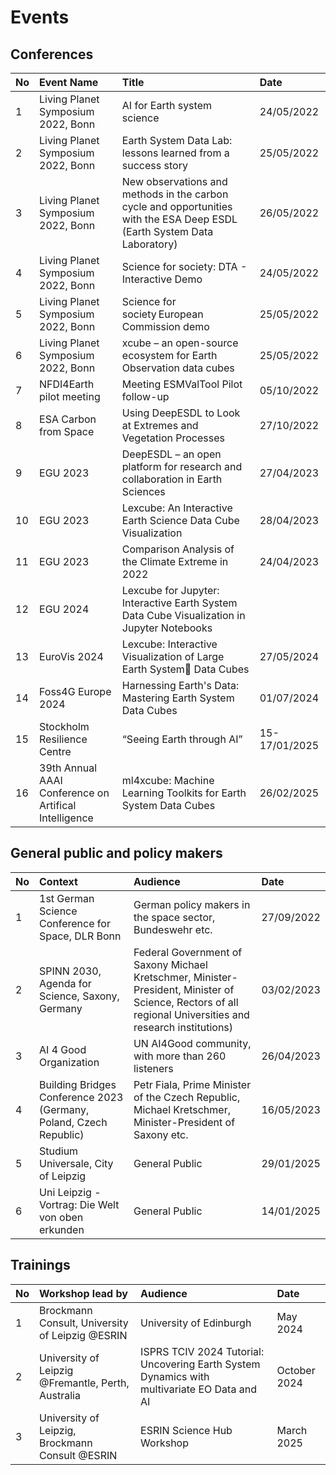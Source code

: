 # Events

## Conferences

|   No | Event Name                                              | Title                                                                                                                      | Date            |
| :--- | :------------------------------------------------------ | :------------------------------------------------------------------------------------------------------------------------- | :-------------- |
|    1 | Living Planet Symposium 2022, Bonn                      | AI for Earth system science                                                                                                | 24/05/2022      |
|    2 | Living Planet Symposium 2022, Bonn                      | Earth System Data Lab: lessons learned from a success story                                                                | 25/05/2022      |
|    3 | Living Planet Symposium 2022, Bonn                      | New observations and methods in the carbon cycle and opportunities with the ESA Deep ESDL (Earth System Data Laboratory)   | 26/05/2022      |
|    4 | Living Planet Symposium 2022, Bonn                      | Science for society: DTA \- Interactive Demo                                                                               | 24/05/2022      |
|    5 | Living Planet Symposium 2022, Bonn                      | Science for society European Commission demo                                                                               | 25/05/2022      |
|    6 | Living Planet Symposium 2022, Bonn                      | xcube – an open-source ecosystem for Earth Observation data cubes                                                          | 25/05/2022      |
|    7 | NFDI4Earth pilot meeting                                | Meeting ESMValTool Pilot follow-up                                                                                         | 05/10/2022      |
|    8 | ESA Carbon from Space                                   | Using DeepESDL to Look at Extremes and Vegetation Processes                                                                | 27/10/2022      |
|    9 | EGU 2023                                                | DeepESDL – an open platform for research and collaboration in Earth Sciences                                               | 27/04/2023      |
|   10 | EGU 2023                                                | Lexcube: An Interactive Earth Science Data Cube Visualization                                                              | 28/04/2023      |
|   11 | EGU 2023                                                | Comparison Analysis of the Climate Extreme in 2022                                                                         | 24/04/2023      |
|   12 | EGU 2024                                                | Lexcube for Jupyter: Interactive Earth System Data Cube Visualization in Jupyter Notebooks                                 |                 |
|   13 | EuroVis 2024                                            | Lexcube: Interactive Visualization of Large Earth System Data Cubes                                                      | 27/05/2024      |
|   14 | Foss4G Europe 2024                                      | Harnessing Earth's Data: Mastering Earth System Data Cubes                                                                 | 01/07/2024      |
|   15 | Stockholm Resilience Centre                             | “Seeing Earth through AI”                                                                                                  | 15-17/01/2025   |
|   16 | 39th Annual AAAI Conference on Artifical Intelligence   | ml4xcube: Machine Learning Toolkits for Earth System Data Cubes                                                            | 26/02/2025      |

## General public and policy makers​

| No | Context                                                              | Audience                                                                                                                                                    | Date         |
|:---| :------------------------------------------------------------------- | :---------------------------------------------------------------------------------------------------------------------------------------------------------- | :----------- |
| 1  | 1st German Science Conference for Space, DLR Bonn                    | German policy makers in the space sector, Bundeswehr etc.                                                                                                   | 27/09/2022   |
| 2  | SPINN 2030, Agenda for Science, Saxony, Germany                      | Federal Government of Saxony Michael Kretschmer, Minister-President, Minister of Science, Rectors of all regional Universities and research institutions)   | 03/02/2023   |
| 3  | AI 4 Good Organization                                               | UN AI4Good community, with more than 260 listeners                                                                                                          | 26/04/2023   |
| 4  | Building Bridges Conference 2023 (Germany, Poland, Czech Republic)   | Petr Fiala, Prime Minister of the Czech Republic, Michael Kretschmer, Minister-President of Saxony etc.                                                     | 16/05/2023   |
| 5  | Studium Universale, City of Leipzig                                  | General Public                                                                                                                                              | 29/01/2025   |
| 6  | Uni Leipzig \- Vortrag: Die Welt von oben erkunden                   | General Public                                                                                                                                              | 14/01/2025   |

## Trainings

| No | Workshop lead by                                                         | Audience                                                                                                | Date         |
|:---|:-------------------------------------------------------------------------|:--------------------------------------------------------------------------------------------------------|:-------------|
| 1  | Brockmann Consult, University of Leipzig @ESRIN                          | University of Edinburgh                                                                                 | May 2024     |
| 2  | University of Leipzig  @Fremantle, Perth, Australia                      | ISPRS TCIV 2024 Tutorial: Uncovering Earth System Dynamics with multivariate EO Data and AI             | October 2024 |
| 3  | University of Leipzig, Brockmann Consult @ESRIN                          | ESRIN Science Hub Workshop                                                                              | March 2025   |
